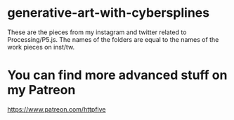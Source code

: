 # generative-art-with-cybersplines
These are the pieces from my instagram and twitter related to Processing/P5.js.
The names of the folders are equal to the names of the work pieces on inst/tw.

# You can find more advanced stuff on my Patreon 
https://www.patreon.com/httpfive
